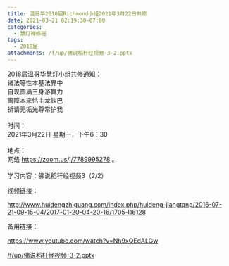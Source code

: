 ```yaml
---
title: 温哥华2018届Richmond小组2021年3月22日共修
date: 2021-03-21 02:19:30-07:00
categories:
  - 慧灯禅修班
tags:
  - 2018届
attachments: /f/up/佛说稻杆经视频-3-2.pptx
---
```

2018届温哥华慧灯小组共修通知：\
诸法等性本基法界中\
自现圆满三身游舞力\
离障本来怙主龙钦巴\
祈请无垢光尊常护我\
\
时间：\
2021年3月22日 星期一，下午6：30\
\
地点：\
网络 <https://zoom.us/j/7789995278> 。\
\
学习内容：佛说稻秆经视频3（2/2）

视频链接：

<http://www.huidengzhiguang.com/index.php/huideng-jiangtang/2016-07-21-09-15-04/2017-01-20-04-20-16/1705-l16128>

备用链接：

<https://www.youtube.com/watch?v=Nh9xQEdALGw>

[/f/up/佛说稻杆经视频-3-2.pptx](https://hdvblob.blob.core.windows.net/hdv/f/up/佛说稻杆经视频-3-2.pptx)